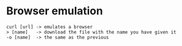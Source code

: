 # Browser emulation



```
curl [url] -> emulates a browser
> [name]   -> download the file with the name you have given it
-o [name]  -> the same as the previous
```
